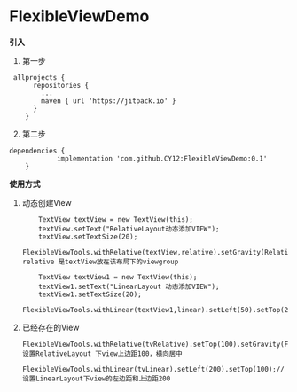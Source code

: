 # FlexibleViewDemo
**引入**

 1. 第一步
  
   
  
```
 allprojects {
      repositories {
        ...
        maven { url 'https://jitpack.io' }
      }
    }
```
      
  
 2. 第二步
  
    
  
```
dependencies {
	        implementation 'com.github.CY12:FlexibleViewDemo:0.1'
	}
```
  
**使用方式**  
  		
  
 1. 动态创建View
  
      
  
	```
	    TextView textView = new TextView(this);
	    textView.setText("RelativeLayout动态添加VIEW");
	    textView.setTextSize(20);
	    FlexibleViewTools.withRelative(textView,relative).setGravity(RelativeViewPart.CENTER_IN_PARENT);// relative 是textView放在该布局下的viewgroup
	    
	    TextView textView1 = new TextView(this);
        textView1.setText("LinearLayout 动态添加VIEW");
        textView1.setTextSize(20);
        FlexibleViewTools.withLinear(textView1,linear).setLeft(50).setTop(200);
	```
          
  
 2. 已经存在的View
  
        

        FlexibleViewTools.withRelative(tvRelative).setTop(100).setGravity(FlexibleViewTools.ALIGN_TOP).setGravity(FlexibleViewTools.CENTER_HORIZONTAL);// 设置RelativeLayout 下view上边距100，横向居中  

        FlexibleViewTools.withLinear(tvLinear).setLeft(200).setTop(100);//设置LinearLayout下view的左边距和上边距200

